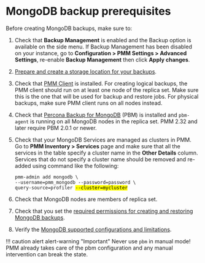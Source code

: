 # MongoDB backup prerequisites

Before creating MongoDB backups, make sure to:

1. Check that **Backup Management** is enabled and the <i class="uil uil-history"></i> Backup option is available on the side menu. If Backup Management has been disabled on your instance, go to <i class="uil uil-cog"></i> **Configuration > PMM Settings > Advanced Settings**, re-enable **Backup Management**  then click **Apply changes**.
2. [Prepare and create a storage location for your backups](../../get-started/backup/prepare_storage_location.md).
3. Check that [PMM Client](../../setting-up/client/index.md) is installed. For creating logical backups, the PMM client should run on at least one node of the replica set. Make sure this is the one that will be used for backup and restore jobs. For physical backups, make sure PMM client runs on all nodes instead.  
4. Check that [Percona Backup for MongoDB](https://docs.percona.com/percona-backup-mongodb/index.html) (PBM) is installed and `pbm-agent` is running on all MongoDB nodes in the replica set. PMM 2.32 and later require PBM 2.0.1 or newer.
5. Check that your MongoDB Services are managed as clusters in PMM. Go to **PMM Inventory > Services** page and make sure that all the services in the table specify a cluster name in the **Other Details** column. Services that do not specify a cluster name should be removed and re-added using command like the following:
   <pre><code>pmm-admin add mongodb \
   --username=pmm_mongodb --password=password \
   query-source=profiler <mark>--cluster=mycluster</mark></code></pre>

6. Check that MongoDB nodes are members of replica set.
7. Check that you set the [required permissions for creating and restoring MongoDB backups](../../setting-up/client/mongodb.md#create-pmm-account-and-set-permissions).
8. Verify the [MongoDB supported configurations and limitations](../../get-started/backup/mongodb_limitations.md).
   

!!! caution alert alert-warning "Important"
       Never use `pbm`  in manual mode! PMM already takes care of the pbm configuration and any manual intervention can break the state.